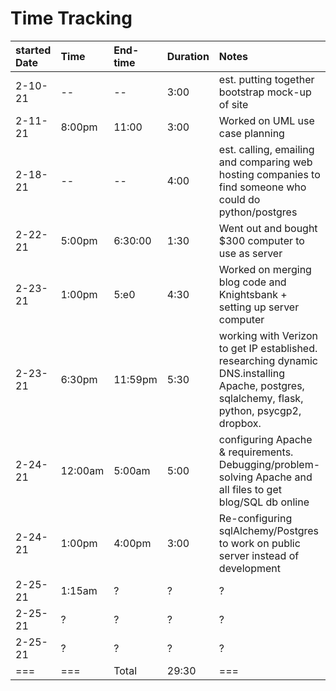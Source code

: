 # Time Tracking

|started Date|Time|End-time|Duration|Notes|
|:---|:---|:---|:---|:--|
|2-10-21|--|--|3:00|est. putting together bootstrap mock-up of site|
|2-11-21|8:00pm|11:00|3:00|Worked on UML use case planning|
|2-18-21|--|--|4:00|est. calling, emailing and comparing web hosting companies to find someone who could do python/postgres|
|2-22-21|5:00pm|6:30:00|1:30|Went out and bought $300 computer to use as server|
|2-23-21|1:00pm|5:e0|4:30|Worked on merging blog code and Knightsbank + setting up server computer|
|2-23-21|6:30pm|11:59pm|5:30|working with Verizon to get IP established. researching dynamic DNS.installing Apache, postgres, sqlalchemy, flask, python, psycgp2, dropbox.  |
|2-24-21|12:00am|5:00am|5:00|configuring Apache & requirements. Debugging/problem-solving Apache and all files to get blog/SQL db online|
|2-24-21|1:00pm|4:00pm|3:00|Re-configuring sqlAlchemy/Postgres to work on public server instead of development  |
|2-25-21|1:15am|?|?|?|
|2-25-21|?|?|?|?|
|2-25-21|?|?|?|?|
|===|===|Total|29:30|===|